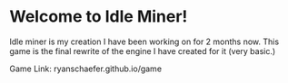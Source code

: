 # Welcome to Idle Miner!

Idle miner is my creation I have been working on for 2 months now. This game is the final rewrite of the engine I have created for it (very basic.) 

Game Link: ryanschaefer.github.io/game
